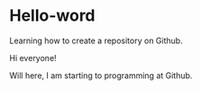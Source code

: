 # Hello-word
Learning how to create a repository on Github.

Hi everyone!

Will here, I am starting to programming at Github.
